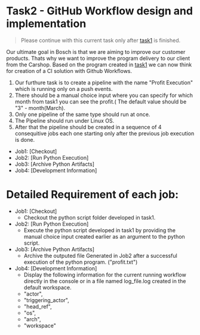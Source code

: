 # Task2 - GitHub Workflow design and implementation

> Please continue with this current task only after [task1](./Task1.md) is finished.

Our ultimate goal in Bosch is that we are aiming to improve our customer products. Thats why we want to improve the program delivery to our client from the Carshop.
Based on the program created in [task1](./Task1.md) we can now think for creation of a CI solution with Github Workflows.

1. Our furthure task is to create a pipeline with the name "Profit Execution" which is running only on a push events.
2. There should be a manual choice input where you can specify for which month from task1 you can see the profit.( The default value should be "3" - month(March).
3. Only one pipeline of the same type should run at once.
4. The Pipeline should run under Linux OS.
5. After that the pipeline should be created in a sequence of 4 consequitive jobs each one starting only after the previous job execution is done.

- Job1: [Checkout]
- Job2: [Run Python Execution]
- Job3: [Archive Python Artifacts]
- Job4: [Development Information]


# Detailed Requirement of each job:

- Job1: [Checkout]
	* Checkout the python script folder developed in task1.
- Job2: [Run Python Execution]
	* Execute the python script developed in task1 by providing the manual choice input created earlier as an argument to the python script.
- Job3: [Archive Python Artifacts]
	* Archive the outputed file Generated in Job2 after a successful execution of the python program. ("profit.txt")
- Job4: [Development Information]
 	* Display the following information for the current running workflow directly in the console or in a file named log_file.log created in the default workspace.
	- "actor",
	- "triggering_actor",
	- "head_ref",
	- "os",
	- "arch",
	- "workspace"
